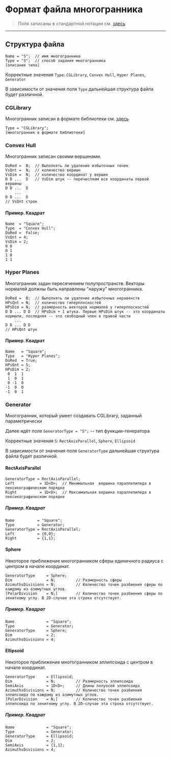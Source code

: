 # Формат файла многогранника

> Поля записаны в стандартной нотации см. [здесь](../DataFormat.md)

---

## Структура файла
```
Name = "S";  // имя многогранника 
Type = "S";  // способ задания многогранника
[описание типа]
```

Корректные значения `Type`: `CGLibrary`, `Convex Hull`, `Hyper Planes`, `Generator`

В зависимости от значения поля `Type` дальнейшая структура файла будет различной.

### CGLibrary

Многогранник записан в формате библиотеки см. [здесь](../LibPolytopeFormat.md)

```
Type = "CGLibrary";
[многогранник в формате библиотеки]
```

### Convex Hull
Многогранник записан своими вершинами.
```
DoRed =  B;  // Выполнять ли удаление избыточных точек 
VsQnt =  N;  // количество веришн
VsDim =  N;  // количество координат у вершин
D D ...  D   // VsDim штук -- перечисляем все координаты первой вершины
D D ...  D 
    ...
D D ...  D 
// VsQnt строк
```

#### Пример. Квадрат
```
Name  = "Square";
Type  = "Convex Hull";
DoRed =  False; 
VsQnt = 4;
VsDim = 2;
0 0
0 1
1 0
1 1
```

### Hyper Planes
Многогранник задан пересечением полупространств. Векторы нормалей должны быть направлены "наружу" многогранника.
```
DoRed =  B;  // Выполнять ли удаление избыточных неравенств 
HPsQnt = N;  // количество гиперплоскостей
HPsDim = N;  // размерность векторов нормалей у гиперплоскостей
D D ... D D  // HPsDim + 1 штука. Первые HPsDim штук -- это координаты нормали, последняя -- это свободный член в правой части
    ...
D D ... D D
// HPsQnt штук
```

#### Пример. Квадрат
```
Name   = "Square";
Type   = "Hyper Planes";
DoRed  = True;
HPsQnt = 5;
HPsDim = 2;
 0  1  1
 1  0  1
 0 -1  0
-1  0  0
-1  0  1
```

### Generator
Многогранник, который умеет создавать CGLibrary, заданный параметрически

Далее идёт поле
`GeneratorType = "S";`  -- тип функции-генератора

Корректные значения `S`: `RectAxisParallel`, `Sphere`, `Ellipsoid` 

В зависимости от значения поля `GeneratorType` дальнейшая структура файла будет различной.

#### RectAxisParallel
```
GeneratorType = RectAxisParallel;
Left           = 1D<D>;  // Минимальная  вершина параллепипеда в лексикографическом порядке
Right          = 1D<D>;  // Максимальная вершина параллепипеда в лексикографическом порядке
```

##### Пример. Квадрат
```
Name          = "Square";
Type          = Generator;
GeneratorType = RectAxisParallel;
Left          = {0,0};
Right         = {1,1};
```


#### Sphere
Некоторое приближение многогранником сферы единичного радиуса с центром в начале координат. 

```
GeneratorType     = Sphere;
Dim               = N;         // Размерность сферы
AzimuthsDivisions = N;         // Количество точек разбиения сферы по каждому из азимутных углов.
[PolarDivision    = N;]        // Количество точек разбиения сферы по зенитному углу. В 2D-случае эта строка отсутствует.
```

##### Пример. Квадрат
```
Name              = "Square";
Type              = Generator;
GeneratorType     = Sphere;
Dim               = 2;
AzimuthsDivisions = 4;
```

#### Ellipsoid

Некоторое приближение многогранником эллипсоида с центром в начале координат.

```
GeneratorType     = Ellipsoid;
Dim               = N;         // Размерность эллипсоида
SemiAxis          = 1D<D>;     // Длины полуосей эллипсоида
AzimuthsDivisions = N;         // Количество точек разбиения эллипсоида по каждому из азимутных углов.
[PolarDivision    = N;]        // Количество точек разбиения эллипсоида по зенитному углу. В 2D-случае эта строка отсутствует.
```

##### Пример. Квадрат

```
Name              = "Square";
Type              = Generator;
GeneratorType     = Ellipsoid;
Dim               = 2;
SemiAxis          = {1,1};
AzimuthsDivisions = 4;
```
